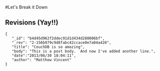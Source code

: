 #Let's Break it Down

## Revisions (Yay!!)

```
{
   "_id": "b4d45d962f2ddec91d1d434d280006bf",
   "_rev": "2-156b979c9d8fabc42ccace0e7a04a426",
   "title": "CouchDB is so amazing",
   "body": "This is a post body.  And now I've added another line.",
   "date":"2013/06/30 18:04:11",
   "author": "Matthew Vincent"
}
```